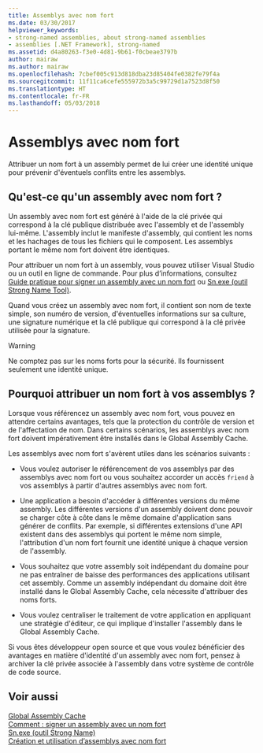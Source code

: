 ```yaml
---
title: Assemblys avec nom fort
ms.date: 03/30/2017
helpviewer_keywords:
- strong-named assemblies, about strong-named assemblies
- assemblies [.NET Framework], strong-named
ms.assetid: d4a80263-f3e0-4d81-9b61-f0cbeae3797b
author: mairaw
ms.author: mairaw
ms.openlocfilehash: 7cbef005c913d818dba23d85404fe0382fe79f4a
ms.sourcegitcommit: 11f11ca6cefe555972b3a5c99729d1a7523d8f50
ms.translationtype: HT
ms.contentlocale: fr-FR
ms.lasthandoff: 05/03/2018
---
```

# <a name="strong-named-assemblies"></a>Assemblys avec nom fort
Attribuer un nom fort à un assembly permet de lui créer une identité unique pour prévenir d'éventuels conflits entre les assemblys.  
  
## <a name="what-makes-a-strong-named-assembly"></a>Qu'est-ce qu'un assembly avec nom fort ?  
 Un assembly avec nom fort est généré à l'aide de la clé privée qui correspond à la clé publique distribuée avec l'assembly et de l'assembly lui-même. L'assembly inclut le manifeste d'assembly, qui contient les noms et les hachages de tous les fichiers qui le composent. Les assemblys portant le même nom fort doivent être identiques.  
  
 Pour attribuer un nom fort à un assembly, vous pouvez utiliser Visual Studio ou un outil en ligne de commande. Pour plus d’informations, consultez [Guide pratique pour signer un assembly avec un nom fort](../../../docs/framework/app-domains/how-to-sign-an-assembly-with-a-strong-name.md) ou [Sn.exe (outil Strong Name Tool)](../../../docs/framework/tools/sn-exe-strong-name-tool.md).  
  
 Quand vous créez un assembly avec nom fort, il contient son nom de texte simple, son numéro de version, d'éventuelles informations sur sa culture, une signature numérique et la clé publique qui correspond à la clé privée utilisée pour la signature.  
  
> [!WARNING]
>  Ne comptez pas sur les noms forts pour la sécurité. Ils fournissent seulement une identité unique.  
  
## <a name="why-strong-name-your-assemblies"></a>Pourquoi attribuer un nom fort à vos assemblys ?  
 Lorsque vous référencez un assembly avec nom fort, vous pouvez en attendre certains avantages, tels que la protection du contrôle de version et de l'affectation de nom. Dans certains scénarios, les assemblys avec nom fort doivent impérativement être installés dans le Global Assembly Cache.  
  
 Les assemblys avec nom fort s'avèrent utiles dans les scénarios suivants :  
  
-   Vous voulez autoriser le référencement de vos assemblys par des assemblys avec nom fort ou vous souhaitez accorder un accès `friend` à vos assemblys à partir d'autres assemblys avec nom fort.  
  
-   Une application a besoin d'accéder à différentes versions du même assembly. Les différentes versions d'un assembly doivent donc pouvoir se charger côte à côte dans le même domaine d'application sans générer de conflits. Par exemple, si différentes extensions d'une API existent dans des assemblys qui portent le même nom simple, l'attribution d'un nom fort fournit une identité unique à chaque version de l'assembly.  
  
-   Vous souhaitez que votre assembly soit indépendant du domaine pour ne pas entraîner de baisse des performances des applications utilisant cet assembly. Comme un assembly indépendant du domaine doit être installé dans le Global Assembly Cache, cela nécessite d'attribuer des noms forts.  
  
-   Vous voulez centraliser le traitement de votre application en appliquant une stratégie d'éditeur, ce qui implique d'installer l'assembly dans le Global Assembly Cache.  
  
 Si vous êtes développeur open source et que vous voulez bénéficier des avantages en matière d'identité d'un assembly avec nom fort, pensez à archiver la clé privée associée à l'assembly dans votre système de contrôle de code source.  
  
## <a name="see-also"></a>Voir aussi  
 [Global Assembly Cache](../../../docs/framework/app-domains/gac.md)  
 [Comment : signer un assembly avec un nom fort](../../../docs/framework/app-domains/how-to-sign-an-assembly-with-a-strong-name.md)  
 [Sn.exe (outil Strong Name)](../../../docs/framework/tools/sn-exe-strong-name-tool.md)  
 [Création et utilisation d’assemblys avec nom fort](../../../docs/framework/app-domains/create-and-use-strong-named-assemblies.md)
